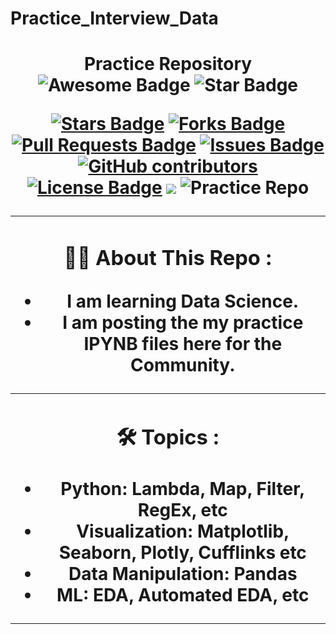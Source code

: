 # Practice_Interview_Data

<h1 align="center">Practice Repository
<div align="center">
<img src="https://cdn.rawgit.com/sindresorhus/awesome/d7305f38d29fed78fa85652e3a63e154dd8e8829/media/badge.svg" alt="Awesome Badge"/>
<img src="https://img.shields.io/static/v1?label=%F0%9F%8C%9F&message=If%20Useful&style=style=flat&color=BC4E99" alt="Star Badge"/>
<br>

<a href="https://github.com/Singhyash9009/Practice_Interview_Data"><img src="https://img.shields.io/github/stars/Singhyash9009/Practice_Interview_Data" alt="Stars Badge"/></a>
<a href="https://github.com/Singhyash9009/Practice_Interview_Data/network/members"><img src="https://img.shields.io/github/forks/Singhyash9009/Practice_Interview_Data" alt="Forks Badge"/></a>
<a href="https://github.com/Singhyash9009/Practice_Interview_Data/pulls"><img src="https://img.shields.io/github/issues-pr/Singhyash9009/Practice_Interview_Data" alt="Pull Requests Badge"/></a>
<a href="https://github.com/Singhyash9009/Practice_Interview_Data/issues"><img src="https://img.shields.io/github/issues/Singhyash9009/Practice_Interview_Data" alt="Issues Badge"/></a>
<a href="https://github.com/Singhyash9009/Practice_Interview_Data/graphs/contributors"><img alt="GitHub contributors" src="https://img.shields.io/github/contributors/Singhyash9009/Practice_Interview_Data?color=2b9348"></a>
<a href="https://github.com/Singhyash9009/Practice_Interview_Data/blob/master/LICENSE"><img src="https://img.shields.io/github/license/Singhyash9009/Practice_Interview_Data?color=2b9348" alt="License Badge"/></a>
<a href="https://github.com/Singhyash9009/Practice_Interview_Data/blob/master/LICENSE"><img src ="https://github-readme-stats.vercel.app/api/top-langs/?username=Singhyash9009&theme=blue-green"/><a/>
<img alt="Practice Repo" src="https://github.com/Singhyash9009/Practice_Interview_Data/blob/main/Practice.jpg"> </img>
</div>
  
---

### :man_technologist: About This Repo :
 
- I am learning Data Science.
- I am posting the my practice IPYNB files here for the Community.

---

### :hammer_and_wrench: Topics :

 - Python: Lambda, Map, Filter, RegEx, etc
 - Visualization: Matplotlib, Seaborn, Plotly, Cufflinks etc
 - Data Manipulation: Pandas
 - ML: EDA, Automated EDA, etc

---
